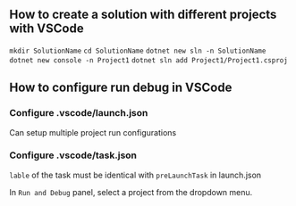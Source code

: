 ## How to create a solution with different projects with VSCode

`mkdir SolutionName`
`cd SolutionName`
`dotnet new sln -n SolutionName`
`dotnet new console -n Project1`
`dotnet sln add Project1/Project1.csproj`

## How to configure run debug in VSCode

### Configure .vscode/launch.json
Can setup multiple project run configurations
### Configure .vscode/task.json
`lable` of the task must be identical with `preLaunchTask` in launch.json

In `Run and Debug` panel, select a project from the dropdown menu.
